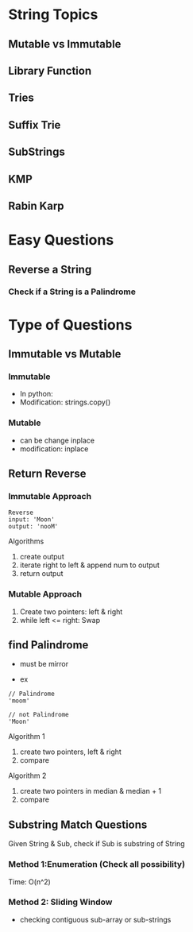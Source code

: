 # String Topics

## Mutable vs Immutable

## Library Function

## Tries

## Suffix Trie

## SubStrings 

## KMP

## Rabin Karp


# Easy Questions

## Reverse a String

### Check if a String is a Palindrome

# Type of Questions

## Immutable vs Mutable

### Immutable

- In python:
- Modification: strings.copy()

### Mutable

- can be change inplace
- modification: inplace

## Return Reverse

### Immutable Approach

```
Reverse
input: 'Moon'
output: 'nooM'
```

Algorithms

1. create output
2. iterate right to left & append num to output
3. return output

### Mutable Approach

1. Create two pointers: left & right
2. while left <= right: Swap

## find Palindrome

- must be mirror

- ex

```
// Palindrome
'moom'

// not Palindrome
'Moon'
```

Algorithm 1

1. create two pointers, left & right
2. compare

Algorithm 2

1. create two pointers in median & median + 1
2. compare


## Substring Match Questions
Given String & Sub, check if Sub is substring of String

### Method 1:Enumeration (Check all possibility)
Time: O(n^2)

### Method 2: Sliding Window
- checking contiguous sub-array or sub-strings